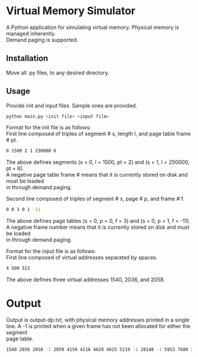 # Virtual Memory Simulator
A Python application for simulating virtual memory. Physical memory is managed inherently.  
Demand paging is supported.  
  
## Installation
Move all .py files, to any desired directory.  

## Usage
Provide init and input files. Sample ones are provided.  
```bash
python main.py <init file> <input file>
```
  
Format for the init file is as follows:  
First line composed of triples of segment # s, length l, and page table frame # pt.  
```bash
0 1500 2 1 250000 6
```
The above defines segments (s = 0, l = 1500, pt = 2) and (s = 1, l = 250000, pt = 6).  
A negative page table frame # means that it is currently stored on disk and must be loaded  
in through demand paging.  

Second line composed of triples of segment # s, page # p, and frame # f.  
```bash
0 0 3 0 1 -11
```
The above defines page tables (s = 0, p = 0, f = 3) and (s = 0, p = 1, f = -11).  
A negative frame number means that it is currently stored on disk and must be loaded  
in through demand paging.  
  
Format for the input file is as follows:  
First line composed of virtual addresses separated by spaces.  
```bash
4 500 522
```
The above defines three virtual addresses 1540, 2036, and 2058.  
  
# Output  
Output is output-dp.txt, with physical memory addresses printed in a single line.
A -1 is printed when a given frame has not been allocated for either the segment  
page table.  

```bash
1540 2036 2058 -1 2059 4150 4116 4628 4625 5219 -1 28148 -1 5953 7680 30886 -1 30787 6642 6187 6754 6745
```

